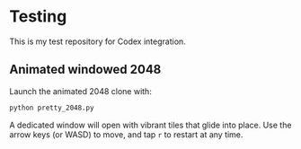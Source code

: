# Testing
This is my test repository for Codex integration.

## Animated windowed 2048

Launch the animated 2048 clone with:

```bash
python pretty_2048.py
```

A dedicated window will open with vibrant tiles that glide into place.
Use the arrow keys (or WASD) to move, and tap `r` to restart at any time.
